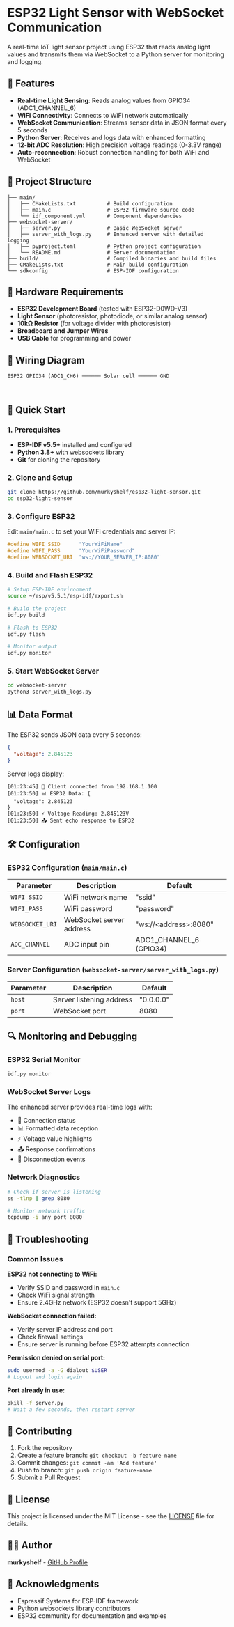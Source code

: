 # ESP32 Light Sensor with WebSocket Communication

A real-time IoT light sensor project using ESP32 that reads analog light values and transmits them via WebSocket to a Python server for monitoring and logging.

## 🌟 Features

- **Real-time Light Sensing**: Reads analog values from GPIO34 (ADC1_CHANNEL_6)
- **WiFi Connectivity**: Connects to WiFi network automatically
- **WebSocket Communication**: Streams sensor data in JSON format every 5 seconds
- **Python Server**: Receives and logs data with enhanced formatting
- **12-bit ADC Resolution**: High precision voltage readings (0-3.3V range)
- **Auto-reconnection**: Robust connection handling for both WiFi and WebSocket

## 📁 Project Structure

```
├── main/
│   ├── CMakeLists.txt          # Build configuration
│   ├── main.c                  # ESP32 firmware source code
│   └── idf_component.yml       # Component dependencies
├── websocket-server/
│   ├── server.py               # Basic WebSocket server
│   ├── server_with_logs.py     # Enhanced server with detailed logging
│   ├── pyproject.toml          # Python project configuration
│   └── README.md               # Server documentation
├── build/                      # Compiled binaries and build files
├── CMakeLists.txt              # Main build configuration
└── sdkconfig                   # ESP-IDF configuration
```

## 🔧 Hardware Requirements

- **ESP32 Development Board** (tested with ESP32-D0WD-V3)
- **Light Sensor** (photoresistor, photodiode, or similar analog sensor)
- **10kΩ Resistor** (for voltage divider with photoresistor)
- **Breadboard and Jumper Wires**
- **USB Cable** for programming and power

## 🔌 Wiring Diagram

```
ESP32 GPIO34 (ADC1_CH6) ────── Solar cell ────── GND
                     
                     
```

## 🚀 Quick Start

### 1. Prerequisites

- **ESP-IDF v5.5+** installed and configured
- **Python 3.8+** with websockets library
- **Git** for cloning the repository

### 2. Clone and Setup

```bash
git clone https://github.com/murkyshelf/esp32-light-sensor.git
cd esp32-light-sensor
```

### 3. Configure ESP32

Edit `main/main.c` to set your WiFi credentials and server IP:

```c
#define WIFI_SSID      "YourWiFiName"
#define WIFI_PASS      "YourWiFiPassword"
#define WEBSOCKET_URI  "ws://YOUR_SERVER_IP:8080"
```

### 4. Build and Flash ESP32

```bash
# Setup ESP-IDF environment
source ~/esp/v5.5.1/esp-idf/export.sh

# Build the project
idf.py build

# Flash to ESP32
idf.py flash

# Monitor output
idf.py monitor
```

### 5. Start WebSocket Server

```bash
cd websocket-server
python3 server_with_logs.py
```

## 📊 Data Format

The ESP32 sends JSON data every 5 seconds:

```json
{
  "voltage": 2.845123
}
```

Server logs display:
```
[01:23:45] 🔗 Client connected from 192.168.1.100
[01:23:50] 📊 ESP32 Data: {
  "voltage": 2.845123
}
[01:23:50] ⚡ Voltage Reading: 2.845123V
[01:23:50] 📤 Sent echo response to ESP32
```

## 🛠️ Configuration

### ESP32 Configuration (`main/main.c`)

| Parameter | Description | Default |
|-----------|-------------|---------|
| `WIFI_SSID` | WiFi network name | "ssid" |
| `WIFI_PASS` | WiFi password | "password" |
| `WEBSOCKET_URI` | WebSocket server address | "ws://\<address\>:8080" |
| `ADC_CHANNEL` | ADC input pin | ADC1_CHANNEL_6 (GPIO34) |

### Server Configuration (`websocket-server/server_with_logs.py`)

| Parameter | Description | Default |
|-----------|-------------|---------|
| `host` | Server listening address | "0.0.0.0" |
| `port` | WebSocket port | 8080 |

## 🔍 Monitoring and Debugging

### ESP32 Serial Monitor
```bash
idf.py monitor
```

### WebSocket Server Logs
The enhanced server provides real-time logs with:
- 🔗 Connection status
- 📊 Formatted data reception
- ⚡ Voltage value highlights
- 📤 Response confirmations
- 🔌 Disconnection events

### Network Diagnostics
```bash
# Check if server is listening
ss -tlnp | grep 8080

# Monitor network traffic
tcpdump -i any port 8080
```

## 🐛 Troubleshooting

### Common Issues

**ESP32 not connecting to WiFi:**
- Verify SSID and password in `main.c`
- Check WiFi signal strength
- Ensure 2.4GHz network (ESP32 doesn't support 5GHz)

**WebSocket connection failed:**
- Verify server IP address and port
- Check firewall settings
- Ensure server is running before ESP32 attempts connection

**Permission denied on serial port:**
```bash
sudo usermod -a -G dialout $USER
# Logout and login again
```

**Port already in use:**
```bash
pkill -f server.py
# Wait a few seconds, then restart server
```


## 🤝 Contributing

1. Fork the repository
2. Create a feature branch: `git checkout -b feature-name`
3. Commit changes: `git commit -am 'Add feature'`
4. Push to branch: `git push origin feature-name`
5. Submit a Pull Request

## 📄 License

This project is licensed under the MIT License - see the [LICENSE](LICENSE) file for details.

## 👨‍💻 Author

**murkyshelf** - [GitHub Profile](https://github.com/murkyshelf)

## 🙏 Acknowledgments

- Espressif Systems for ESP-IDF framework
- Python websockets library contributors
- ESP32 community for documentation and examples
